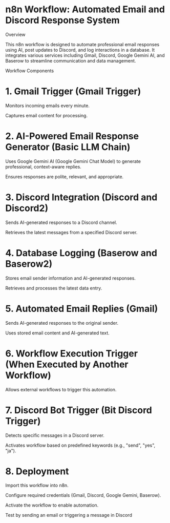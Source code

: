 # n8n Workflow: Automated Email and Discord Response System

Overview

This n8n workflow is designed to automate professional email responses using AI, post updates to Discord, and log interactions in a database. It integrates various services including Gmail, Discord, Google Gemini AI, and Baserow to streamline communication and data management.

Workflow Components

# 1. Gmail Trigger (Gmail Trigger)

Monitors incoming emails every minute.

Captures email content for processing.

# 2. AI-Powered Email Response Generator (Basic LLM Chain)

Uses Google Gemini AI (Google Gemini Chat Model) to generate professional, context-aware replies.

Ensures responses are polite, relevant, and appropriate.

# 3. Discord Integration (Discord and Discord2)

Sends AI-generated responses to a Discord channel.

Retrieves the latest messages from a specified Discord server.

# 4. Database Logging (Baserow and Baserow2)

Stores email sender information and AI-generated responses.

Retrieves and processes the latest data entry.

# 5. Automated Email Replies (Gmail)

Sends AI-generated responses to the original sender.

Uses stored email content and AI-generated text.

# 6. Workflow Execution Trigger (When Executed by Another Workflow)

Allows external workflows to trigger this automation.

# 7. Discord Bot Trigger (Bit Discord Trigger)

Detects specific messages in a Discord server.

Activates workflow based on predefined keywords (e.g., "send", "yes", "ja").

# 8. Deployment

Import this workflow into n8n.

Configure required credentials (Gmail, Discord, Google Gemini, Baserow).

Activate the workflow to enable automation.

Test by sending an email or triggering a message in Discord
